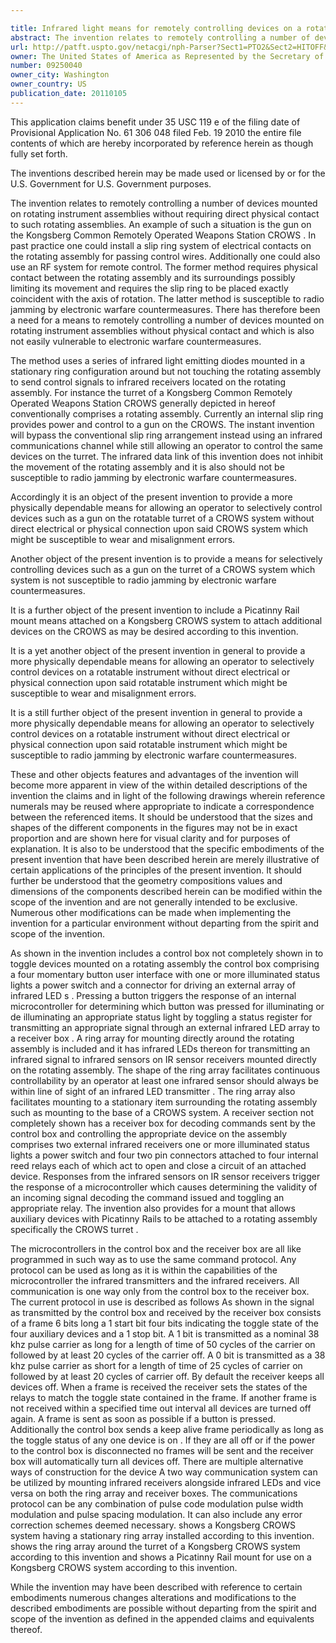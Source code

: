 ```yaml
---

title: Infrared light means for remotely controlling devices on a rotating weapon assembly, without physical contact
abstract: The invention relates to remotely controlling a number of devices on an instrument mounted on a rotating assembly without physical contact to the assembly. A series of infrared light-emitting diodes mounted in a stationary ring configuration are placed around (but not directly touching) the rotating assembly to send control signals to infrared receiver devices located on the assembly. The rotating assembly might be the turret of a conventional Common Remotely Operated Weapons Station (CROWS), the invention to replace convention internal slip-ring providing power and control to a gun on the CROWS. The infrared data links of this invention do not inhibit the movement of the rotating assembly, and further are not susceptible to radio-jamming by electronic warfare countermeasures. Additionally, the invention includes a mount that allows auxiliary devices with Picatinny Rails™ to also be attached to such a CROWS turret.
url: http://patft.uspto.gov/netacgi/nph-Parser?Sect1=PTO2&Sect2=HITOFF&p=1&u=%2Fnetahtml%2FPTO%2Fsearch-adv.htm&r=1&f=G&l=50&d=PALL&S1=09250040&OS=09250040&RS=09250040
owner: The United States of America as Represented by the Secretary of the Army
number: 09250040
owner_city: Washington
owner_country: US
publication_date: 20110105
---
```

This application claims benefit under 35 USC 119 e of the filing date of Provisional Application No. 61 306 048 filed Feb. 19 2010 the entire file contents of which are hereby incorporated by reference herein as though fully set forth.

The inventions described herein may be made used or licensed by or for the U.S. Government for U.S. Government purposes.

The invention relates to remotely controlling a number of devices mounted on rotating instrument assemblies without requiring direct physical contact to such rotating assemblies. An example of such a situation is the gun on the Kongsberg Common Remotely Operated Weapons Station CROWS . In past practice one could install a slip ring system of electrical contacts on the rotating assembly for passing control wires. Additionally one could also use an RF system for remote control. The former method requires physical contact between the rotating assembly and its surroundings possibly limiting its movement and requires the slip ring to be placed exactly coincident with the axis of rotation. The latter method is susceptible to radio jamming by electronic warfare countermeasures. There has therefore been a need for a means to remotely controlling a number of devices mounted on rotating instrument assemblies without physical contact and which is also not easily vulnerable to electronic warfare countermeasures.

The method uses a series of infrared light emitting diodes mounted in a stationary ring configuration around but not touching the rotating assembly to send control signals to infrared receivers located on the rotating assembly. For instance the turret of a Kongsberg Common Remotely Operated Weapons Station CROWS generally depicted in hereof conventionally comprises a rotating assembly. Currently an internal slip ring provides power and control to a gun on the CROWS. The instant invention will bypass the conventional slip ring arrangement instead using an infrared communications channel while still allowing an operator to control the same devices on the turret. The infrared data link of this invention does not inhibit the movement of the rotating assembly and it is also should not be susceptible to radio jamming by electronic warfare countermeasures.

Accordingly it is an object of the present invention to provide a more physically dependable means for allowing an operator to selectively control devices such as a gun on the rotatable turret of a CROWS system without direct electrical or physical connection upon said CROWS system which might be susceptible to wear and misalignment errors.

Another object of the present invention is to provide a means for selectively controlling devices such as a gun on the turret of a CROWS system which system is not susceptible to radio jamming by electronic warfare countermeasures.

It is a further object of the present invention to include a Picatinny Rail mount means attached on a Kongsberg CROWS system to attach additional devices on the CROWS as may be desired according to this invention.

It is a yet another object of the present invention in general to provide a more physically dependable means for allowing an operator to selectively control devices on a rotatable instrument without direct electrical or physical connection upon said rotatable instrument which might be susceptible to wear and misalignment errors.

It is a still further object of the present invention in general to provide a more physically dependable means for allowing an operator to selectively control devices on a rotatable instrument without direct electrical or physical connection upon said rotatable instrument which might be susceptible to radio jamming by electronic warfare countermeasures.

These and other objects features and advantages of the invention will become more apparent in view of the within detailed descriptions of the invention the claims and in light of the following drawings wherein reference numerals may be reused where appropriate to indicate a correspondence between the referenced items. It should be understood that the sizes and shapes of the different components in the figures may not be in exact proportion and are shown here for visual clarity and for purposes of explanation. It is also to be understood that the specific embodiments of the present invention that have been described herein are merely illustrative of certain applications of the principles of the present invention. It should further be understood that the geometry compositions values and dimensions of the components described herein can be modified within the scope of the invention and are not generally intended to be exclusive. Numerous other modifications can be made when implementing the invention for a particular environment without departing from the spirit and scope of the invention.

As shown in the invention includes a control box not completely shown in to toggle devices mounted on a rotating assembly the control box comprising a four momentary button user interface with one or more illuminated status lights a power switch and a connector for driving an external array of infrared LED s . Pressing a button triggers the response of an internal microcontroller for determining which button was pressed for illuminating or de illuminating an appropriate status light by toggling a status register for transmitting an appropriate signal through an external infrared LED array to a receiver box . A ring array for mounting directly around the rotating assembly is included and it has infrared LEDs thereon for transmitting an infrared signal to infrared sensors on IR sensor receivers mounted directly on the rotating assembly. The shape of the ring array facilitates continuous controllability by an operator at least one infrared sensor should always be within line of sight of an infrared LED transmitter . The ring array also facilitates mounting to a stationary item surrounding the rotating assembly such as mounting to the base of a CROWS system. A receiver section not completely shown has a receiver box for decoding commands sent by the control box and controlling the appropriate device on the assembly comprises two external infrared receivers one or more illuminated status lights a power switch and four two pin connectors attached to four internal reed relays each of which act to open and close a circuit of an attached device. Responses from the infrared sensors on IR sensor receivers trigger the response of a microcontroller which causes determining the validity of an incoming signal decoding the command issued and toggling an appropriate relay. The invention also provides for a mount that allows auxiliary devices with Picatinny Rails to be attached to a rotating assembly specifically the CROWS turret .

The microcontrollers in the control box and the receiver box are all like programmed in such way as to use the same command protocol. Any protocol can be used as long as it is within the capabilities of the microcontroller the infrared transmitters and the infrared receivers. All communication is one way only from the control box to the receiver box. The current protocol in use is described as follows As shown in the signal as transmitted by the control box and received by the receiver box consists of a frame 6 bits long a 1 start bit four bits indicating the toggle state of the four auxiliary devices and a 1 stop bit. A 1 bit is transmitted as a nominal 38 khz pulse carrier as long for a length of time of 50 cycles of the carrier on followed by at least 20 cycles of the carrier off. A 0 bit is transmitted as a 38 khz pulse carrier as short for a length of time of 25 cycles of carrier on followed by at least 20 cycles of carrier off. By default the receiver keeps all devices off. When a frame is received the receiver sets the states of the relays to match the toggle state contained in the frame. If another frame is not received within a specified time out interval all devices are turned off again. A frame is sent as soon as possible if a button is pressed. Additionally the control box sends a keep alive frame periodically as long as the toggle status of any one device is on . If they are all off or if the power to the control box is disconnected no frames will be sent and the receiver box will automatically turn all devices off. There are multiple alternative ways of construction for the device A two way communication system can be utilized by mounting infrared receivers alongside infrared LEDs and vice versa on both the ring array and receiver boxes. The communications protocol can be any combination of pulse code modulation pulse width modulation and pulse spacing modulation. It can also include any error correction schemes deemed necessary. shows a Kongsberg CROWS system having a stationary ring array installed according to this invention. shows the ring array around the turret of a Kongsberg CROWS system according to this invention and shows a Picatinny Rail mount for use on a Kongsberg CROWS system according to this invention.

While the invention may have been described with reference to certain embodiments numerous changes alterations and modifications to the described embodiments are possible without departing from the spirit and scope of the invention as defined in the appended claims and equivalents thereof.


